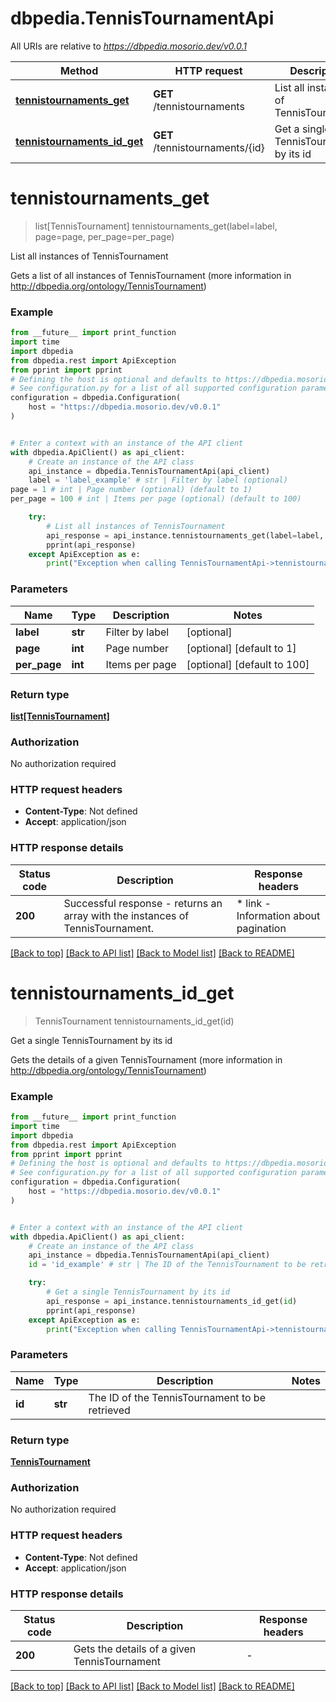 # dbpedia.TennisTournamentApi

All URIs are relative to *https://dbpedia.mosorio.dev/v0.0.1*

Method | HTTP request | Description
------------- | ------------- | -------------
[**tennistournaments_get**](TennisTournamentApi.md#tennistournaments_get) | **GET** /tennistournaments | List all instances of TennisTournament
[**tennistournaments_id_get**](TennisTournamentApi.md#tennistournaments_id_get) | **GET** /tennistournaments/{id} | Get a single TennisTournament by its id


# **tennistournaments_get**
> list[TennisTournament] tennistournaments_get(label=label, page=page, per_page=per_page)

List all instances of TennisTournament

Gets a list of all instances of TennisTournament (more information in http://dbpedia.org/ontology/TennisTournament)

### Example

```python
from __future__ import print_function
import time
import dbpedia
from dbpedia.rest import ApiException
from pprint import pprint
# Defining the host is optional and defaults to https://dbpedia.mosorio.dev/v0.0.1
# See configuration.py for a list of all supported configuration parameters.
configuration = dbpedia.Configuration(
    host = "https://dbpedia.mosorio.dev/v0.0.1"
)


# Enter a context with an instance of the API client
with dbpedia.ApiClient() as api_client:
    # Create an instance of the API class
    api_instance = dbpedia.TennisTournamentApi(api_client)
    label = 'label_example' # str | Filter by label (optional)
page = 1 # int | Page number (optional) (default to 1)
per_page = 100 # int | Items per page (optional) (default to 100)

    try:
        # List all instances of TennisTournament
        api_response = api_instance.tennistournaments_get(label=label, page=page, per_page=per_page)
        pprint(api_response)
    except ApiException as e:
        print("Exception when calling TennisTournamentApi->tennistournaments_get: %s\n" % e)
```

### Parameters

Name | Type | Description  | Notes
------------- | ------------- | ------------- | -------------
 **label** | **str**| Filter by label | [optional] 
 **page** | **int**| Page number | [optional] [default to 1]
 **per_page** | **int**| Items per page | [optional] [default to 100]

### Return type

[**list[TennisTournament]**](TennisTournament.md)

### Authorization

No authorization required

### HTTP request headers

 - **Content-Type**: Not defined
 - **Accept**: application/json

### HTTP response details
| Status code | Description | Response headers |
|-------------|-------------|------------------|
**200** | Successful response - returns an array with the instances of TennisTournament. |  * link - Information about pagination <br>  |

[[Back to top]](#) [[Back to API list]](../README.md#documentation-for-api-endpoints) [[Back to Model list]](../README.md#documentation-for-models) [[Back to README]](../README.md)

# **tennistournaments_id_get**
> TennisTournament tennistournaments_id_get(id)

Get a single TennisTournament by its id

Gets the details of a given TennisTournament (more information in http://dbpedia.org/ontology/TennisTournament)

### Example

```python
from __future__ import print_function
import time
import dbpedia
from dbpedia.rest import ApiException
from pprint import pprint
# Defining the host is optional and defaults to https://dbpedia.mosorio.dev/v0.0.1
# See configuration.py for a list of all supported configuration parameters.
configuration = dbpedia.Configuration(
    host = "https://dbpedia.mosorio.dev/v0.0.1"
)


# Enter a context with an instance of the API client
with dbpedia.ApiClient() as api_client:
    # Create an instance of the API class
    api_instance = dbpedia.TennisTournamentApi(api_client)
    id = 'id_example' # str | The ID of the TennisTournament to be retrieved

    try:
        # Get a single TennisTournament by its id
        api_response = api_instance.tennistournaments_id_get(id)
        pprint(api_response)
    except ApiException as e:
        print("Exception when calling TennisTournamentApi->tennistournaments_id_get: %s\n" % e)
```

### Parameters

Name | Type | Description  | Notes
------------- | ------------- | ------------- | -------------
 **id** | **str**| The ID of the TennisTournament to be retrieved | 

### Return type

[**TennisTournament**](TennisTournament.md)

### Authorization

No authorization required

### HTTP request headers

 - **Content-Type**: Not defined
 - **Accept**: application/json

### HTTP response details
| Status code | Description | Response headers |
|-------------|-------------|------------------|
**200** | Gets the details of a given TennisTournament |  -  |

[[Back to top]](#) [[Back to API list]](../README.md#documentation-for-api-endpoints) [[Back to Model list]](../README.md#documentation-for-models) [[Back to README]](../README.md)

